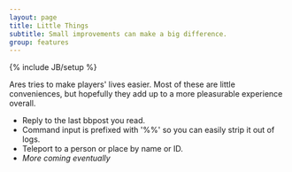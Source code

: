 ```yaml
---
layout: page
title: Little Things
subtitle: Small improvements can make a big difference.
group: features
---
```

{% include JB/setup %}

Ares tries to make players' lives easier.  Most of these are little conveniences, but hopefully they add up to a more pleasurable experience overall.  

* Reply to the last bbpost you read.
* Command input is prefixed with '%%' so you can easily strip it out of logs.
* Teleport to a person or place by name or ID.
* *More coming eventually*